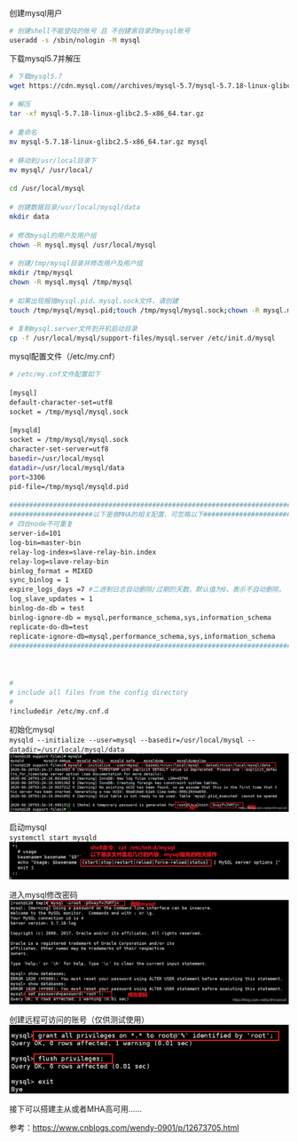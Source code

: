 创建mysql用户
```bash
# 创建shell不能登陆的账号 且 不创建家目录的mysql账号
useradd -s /sbin/nologin -M mysql
```

下载mysql5.7并解压
```bash
# 下载mysql5.7
wget https://cdn.mysql.com//archives/mysql-5.7/mysql-5.7.18-linux-glibc2.5-x86_64.tar.gz
 
# 解压
tar -xf mysql-5.7.18-linux-glibc2.5-x86_64.tar.gz
 
# 重命名
mv mysql-5.7.18-linux-glibc2.5-x86_64.tar.gz mysql
 
# 移动到/usr/local目录下
mv mysql/ /usr/local/
 
cd /usr/local/mysql
 
# 创建数据目录/usr/local/mysql/data
mkdir data
 
# 修改mysql的用户及用户组
chown -R mysql.mysql /usr/local/mysql
 
# 创建/tmp/mysql目录并修改用户及用户组
mkdir /tmp/mysql
chown -R mysql.mysql /tmp/mysql
 
# 如果出现报错mysql.pid、mysql.sock文件，请创建
touch /tmp/mysql/mysql.pid;touch /tmp/mysql/mysql.sock;chown -R mysql.mysql /tmp/mysql
 
# 复制mysql.server文件到开机启动目录
cp -f /usr/local/mysql/support-files/mysql.server /etc/init.d/mysql
```

mysql配置文件（/etc/my.cnf）
```bash
# /etc/my.cnf文件配置如下
 
[mysql]
default-character-set=utf8
socket = /tmp/mysql/mysql.sock
 
[mysqld]
socket = /tmp/mysql/mysql.sock
character-set-server=utf8
basedir=/usr/local/mysql
datadir=/usr/local/mysql/data
port=3306
pid-file=/tmp/mysql/mysqld.pid 
 
############################################################################
#####################以下是做MHA的相关配置，可忽略以下###########################
# 四台node不可重复
server-id=101
log-bin=master-bin
relay-log-index=slave-relay-bin.index
relay-log=slave-relay-bin
binlog_format = MIXED
sync_binlog = 1
expire_logs_days =7 #二进制日志自动删除/过期的天数。默认值为0，表示不自动删除。 
log_slave_updates = 1 
binlog-do-db = test 
binlog-ignore-db = mysql,performance_schema,sys,information_schema 
replicate-do-db=test 
replicate-ignore-db=mysql,performance_schema,sys,information_schema
############################################################################
 
 
 
#
# include all files from the config directory
#
!includedir /etc/my.cnf.d
```

初始化mysql  
`mysqld --initialize --user=mysql --basedir=/usr/local/mysql --datadir=/usr/local/mysql/data`
![](20201025000920448.png)

启动mysql  
`systemctl start mysqld`
![](20201025002706964.png)

进入mysql修改密码  
![](20201025001235859.png)

创建远程可访问的账号（仅供测试使用）  
![](20201025001509912.png)

接下可以搭建主从或者MHA高可用......

参考：https://www.cnblogs.com/wendy-0901/p/12673705.html 
